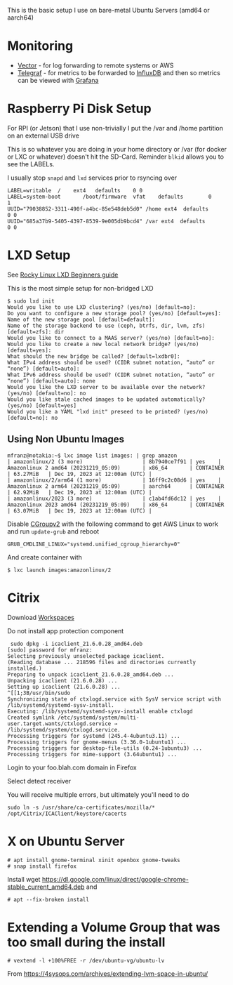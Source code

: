 This is the basic setup I use on bare-metal Ubuntu Servers (amd64 or aarch64)

# Monitoring
- [Vector](https://vector.dev/releases/0.11.1/download/) - for log forwarding to remote systems or AWS
- [Telegraf](https://github.com/influxdata/telegraf/releases) - for metrics to be forwarded to [InfluxDB](https://www.influxdata.com/get-influxdb/) and then so metrics can be viewed with [Grafana](https://grafana.com/grafana/download)

# Raspberry Pi Disk Setup

For RPI (or Jetson) that I use non-trivially I put the /var and /home partition on an external USB drive

This is so whatever you are doing in your home directory or /var (for docker or LXC or whatever) doesn't hit the SD-Card. Reminder `blkid` allows you to see the LABELs. 

I usually stop `snapd` and `lxd` services  prior to rsyncing over

```
LABEL=writable	/	 ext4	defaults	0 0
LABEL=system-boot       /boot/firmware  vfat    defaults        0       1
UUID="79038852-3311-490f-a4bc-85e548deb5d0" /home ext4  defaults        0 0
UUID="685a37b9-5405-4397-8539-9e005db9bcd4" /var ext4  defaults        0 0
```

# LXD Setup 

See [Rocky Linux LXD Beginners guide](https://docs.rockylinux.org/guides/containers/lxd_web_servers/)

This is the most simple setup for non-bridged LXD

```
$ sudo lxd init
Would you like to use LXD clustering? (yes/no) [default=no]: 
Do you want to configure a new storage pool? (yes/no) [default=yes]: 
Name of the new storage pool [default=default]: 
Name of the storage backend to use (ceph, btrfs, dir, lvm, zfs) [default=zfs]: dir
Would you like to connect to a MAAS server? (yes/no) [default=no]: 
Would you like to create a new local network bridge? (yes/no) [default=yes]: 
What should the new bridge be called? [default=lxdbr0]: 
What IPv4 address should be used? (CIDR subnet notation, “auto” or “none”) [default=auto]: 
What IPv6 address should be used? (CIDR subnet notation, “auto” or “none”) [default=auto]: none
Would you like the LXD server to be available over the network? (yes/no) [default=no]: no
Would you like stale cached images to be updated automatically? (yes/no) [default=yes] 
Would you like a YAML "lxd init" preseed to be printed? (yes/no) [default=no]: no
```

## Using Non Ubuntu Images

```
mfranz@notakia:~$ lxc image list images: | grep amazon
| amazonlinux/2 (3 more)                   | 8b7940ce7f91 | yes    | Amazonlinux 2 amd64 (20231219_05:09)       | x86_64       | CONTAINER       | 63.27MiB   | Dec 19, 2023 at 12:00am (UTC) |
| amazonlinux/2/arm64 (1 more)             | 16ff9c2c08d6 | yes    | Amazonlinux 2 arm64 (20231219_05:09)       | aarch64      | CONTAINER       | 62.92MiB   | Dec 19, 2023 at 12:00am (UTC) |
| amazonlinux/2023 (3 more)                | c1ab4fd6dc12 | yes    | Amazonlinux 2023 amd64 (20231219_05:09)    | x86_64       | CONTAINER       | 63.07MiB   | Dec 19, 2023 at 12:00am (UTC) |

```

Disable [CGroupv2](https://chrisdown.name/talks/cgroupv2/cgroupv2-fosdem.pdf) with the following command to get AWS Linux to work and run `update-grub` and reboot


```
GRUB_CMDLINE_LINUX="systemd.unified_cgroup_hierarchy=0"
```

And create container with 

```
$ lxc launch images:amazonlinux/2
```	

# Citrix

Download [Workspaces](https://www.citrix.com/downloads/workspace-app/linux/workspace-app-for-linux-latest.html)

Do not install app protection component

```
 sudo dpkg -i icaclient_21.6.0.28_amd64.deb 
[sudo] password for mfranz: 
Selecting previously unselected package icaclient.
(Reading database ... 218596 files and directories currently installed.)
Preparing to unpack icaclient_21.6.0.28_amd64.deb ...
Unpacking icaclient (21.6.0.28) ...
Setting up icaclient (21.6.0.28) ...
^[[1;3B/usr/bin/sudo
Synchronizing state of ctxlogd.service with SysV service script with /lib/systemd/systemd-sysv-install.
Executing: /lib/systemd/systemd-sysv-install enable ctxlogd
Created symlink /etc/systemd/system/multi-user.target.wants/ctxlogd.service → /lib/systemd/system/ctxlogd.service.
Processing triggers for systemd (245.4-4ubuntu3.11) ...
Processing triggers for gnome-menus (3.36.0-1ubuntu1) ...
Processing triggers for desktop-file-utils (0.24-1ubuntu3) ...
Processing triggers for mime-support (3.64ubuntu1) ...
```

Login to your foo.blah.com domain in Firefox

Select detect receiver

You will receive multiple errors, but ultimately you'll need to do

```
sudo ln -s /usr/share/ca-certificates/mozilla/* /opt/Citrix/ICAClient/keystore/cacerts
```

# X on Ubuntu Server

```
# apt install gnome-terminal xinit openbox gnome-tweaks
# snap install firefox
```

Install wget https://dl.google.com/linux/direct/google-chrome-stable_current_amd64.deb and 

```
# apt --fix-broken install
```

# Extending a Volume Group that was too small during the install

```
# vextend -l +100%FREE -r /dev/ubuntu-vg/ubuntu-lv
```

From https://4sysops.com/archives/extending-lvm-space-in-ubuntu/



